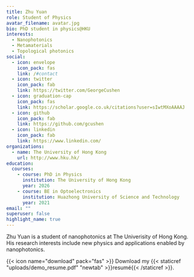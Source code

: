 ```yaml
---
title: Zhu Yuan
role: Student of Physics
avatar_filename: avatar.jpg
bio: PhD student in physics@HKU
interests:
  - Nanophotonics
  - Metamaterials
  - Topological photonics
social:
  - icon: envelope
    icon_pack: fas
    link: /#contact
  - icon: twitter
    icon_pack: fab
    link: https://twitter.com/GeorgeCushen
  - icon: graduation-cap
    icon_pack: fas
    link: https://scholar.google.co.uk/citations?user=sIwtMXoAAAAJ
  - icon: github
    icon_pack: fab
    link: https://github.com/gcushen
  - icon: linkedin
    icon_pack: fab
    link: https://www.linkedin.com/
organizations:
  - name: The University of Hong Kong
    url: http://www.hku.hk/
education:
  courses:
    - course: PhD in Physics
      institution: The University of Hong Kong
      year: 2026
    - course: BE in Optoelectronics
      institution: Huazhong University of Science and Technology
      year: 2021
email: ""
superuser: false
highlight_name: true
---
```

Zhu Yuan is a student of nanophotonics at The Univerisity of Hong Kong. His research interests include new physics and applications enabled by nanophotonics.

{{< icon name="download" pack="fas" >}} Download my {{< staticref "uploads/demo_resume.pdf" "newtab" >}}resumé{{< /staticref >}}.